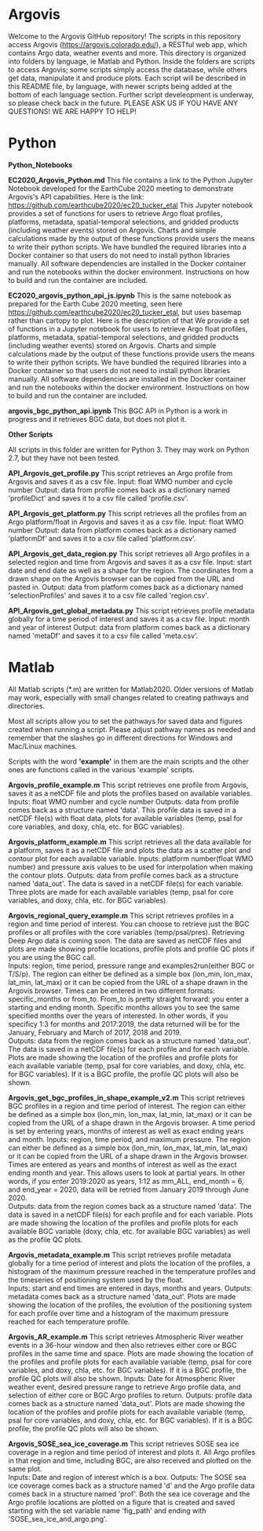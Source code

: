# Argovis

Welcome to the Argovis GitHub repository!  The scripts in this repository access Argovis (https://argovis.colorado.edu/), a RESTful web app, which contains Argo data, weather events and more. This directory is organized into folders by language, ie Matlab and Python.  Inside the folders are scripts to access Argovis; some scripts simply access the database, while others get data, manipulate it and produce plots.  Each script will be described in this README file, by language, with newer scripts being added at the bottom of each language section.  Further script develeopment is underway, so please check back in the future. PLEASE ASK US IF YOU HAVE ANY QUESTIONS! WE ARE HAPPY TO HELP!

# Python
**Python_Notebooks**

**EC2020_Argovis_Python.md**
This file contains a link to the Python Jupyter Notebook developed for the EarthCube 2020 meeting to demonstrate Argovis's API capabilities. Here is the link: https://github.com/earthcube2020/ec20_tucker_etal
This Jupyter notebook provides a set of functions for users to retrieve Argo float profiles, platforms, metadata, spatial-temporal selections, and gridded products (including weather events) stored on Argovis. Charts and simple calculations made by the output of these functions provide users the means to write their python scripts. We have bundled the required libraries into a Docker container so that users do not need to install python libraries manually. All software dependencies are installed in the Docker container and run the notebooks within the docker environment. Instructions on how to build and run the container are included.

**EC2020_argovis_python_api_js.ipynb**
This is the same notebook as prepared for the Earth Cube 2020 meeting, seen here https://github.com/earthcube2020/ec20_tucker_etal, but uses basemap rather than cartopy to plot. Here is the description of that 
We provide a set of functions in a Jupyter notebook for users to retrieve Argo float profiles, platforms, metadata, spatial-temporal selections, and gridded products (including weather events) stored on Argovis. Charts and simple calculations made by the output of these functions provide users the means to write their python scripts. We have bundled the required libraries into a Docker container so that users do not need to install python libraries manually. All software dependencies are installed in the Docker container and run the notebooks within the docker environment. Instructions on how to build and run the container are included.

**argovis_bgc_python_api.ipynb**
This BGC API in Python is a work in progress and it retrieves BGC data, but does not plot it.

**Other Scripts**

All scripts in this folder are written for Python 3.  They may work on Python 2.7, but they have not been tested.

**API_Argovis_get_profile.py**
This script retrieves an Argo profile from Argovis and saves it as a csv file.
Input:  float WMO number and cycle number
Output:  data from profile comes back as a dictionary named 'profileDict' and saves it to a csv file called 'profile.csv'.

**API_Argovis_get_platform.py**
This script retrieves all the profiles from an Argo platform/float in Argovis and saves it as a csv file.
Input:  float WMO number
Output:  data from platform comes back as a dictionary named 'platformDf' and saves it to a csv file called 'platform.csv'.

**API_Argovis_get_data_region.py**
This script retrieves all Argo profiles in a selected region and time from Argovis and saves it as a csv file.
Input:  start date and end date as well as a shape for the region.  The coordinates from a drawn shape on the Argovis browser can be copied from the URL and pasted in.
Output:  data from platform comes back as a dictionary named 'selectionProfiles' and saves it to a csv file called 'region.csv'.

**API_Argovis_get_global_metadata.py**
This script retrieves profile metadata globally for a time period of interest and saves it as a csv file.
Input:  month and year of interest
Output:  data from platform comes back as a dictionary named 'metaDf' and saves it to a csv file called 'meta.csv'.


# Matlab
All Matlab scripts (*.m) are written for Matlab2020.  Older versions of Matlab may work, especially with small changes related to creating pathways and directories. 

Most all scripts allow you to set the pathways for saved data and figures created when running a script.  Please adjust pathway names as needed and remember that the slashes go in different directions for Windows and Mac/Linux machines.   

Scripts with the word **'example'** in them are the main scripts and the other ones are functions called in the various 'example' scripts.

**Argovis_profile_example.m**
This script retrieves one profile from Argovis, saves it as a netCDF file and plots the profiles based on available variables.
Inputs:  float WMO number and cycle number
Outputs:  data from profile comes back as a structure named 'data'.  This profile data is saved in a netCDF file(s) with float data, plots for available variables (temp, psal for core variables, and doxy, chla, etc. for BGC variables).  

**Argovis_platform_example.m**
This script retrieves all the data available for a platform, saves it as a netCDF file and plots the data as a scatter plot and contour plot for each available variable.
Inputs:  platform number(float WMO number) and pressure axis values to be used for interpolation when making the contour plots.
Outputs: data from profile comes back as a structure named 'data_out'.  The data is saved in a netCDF file(s) for each variable. Three plots are made for each available variables (temp, psal for core variables, and doxy, chla, etc. for BGC variables).  

**Argovis_regional_query_example.m**
This script retrieves profiles in a region and time period of interest.  You can choose to retrieve just the BGC profiles or all profiles with the core variables (temp/psal/pres).  Retrieving Deep Argo data is coming soon.  The data are saved as netCDF files and plots are made showing profile locations, profile plots and profile QC plots if you are using the BGC call.  
Inputs:  region, time period, pressure range and examples2run(either BGC or T/S/p).  The region can either be defined as a simple box (lon_min, lon_max, lat_min, lat_max) or it can be copied from the URL of a shape drawn in the Argovis browser.  Times can be entered in two different formats:  specific_months or from_to.  From_to is pretty straight forward:  you enter a starting and ending month. Specific months allows you to see the same specified months over the years of interested.  In other words, if you specificy 1:3 for months and 2017:2019, the data returned will be for the January, February and March of 2017, 2018 and 2019.  
Outputs:  data from the region comes back as a structure named 'data_out'.  The data is saved in a netCDF file(s) for each profile and for each variable. Plots are made showing the location of the profiles and profile plots for each available variable (temp, psal for core variables, and doxy, chla, etc. for BGC variables).  If it is a BGC profile, the profile QC plots will also be shown.

**Argovis_get_bgc_profiles_in_shape_example_v2.m**
This script retrieves BGC profiles in a region and time period of interest. The region can either be defined as a simple box (lon_min, lon_max, lat_min, lat_max) or it can be copied from the URL of a shape drawn in the Argovis browser.  A time period is set by entering years, months of interest as well as exact ending years and month.
Inputs:  region, time period, and maximum pressure.  The region can either be defined as a simple box (lon_min, lon_max, lat_min, lat_max) or it can be copied from the URL of a shape drawn in the Argovis browser.  Times are entered as years and months of interest as well as the exact ending month and year.  This allows users to look at partial years.  In other words, if you enter 2019:2020 as years, 1:12 as mm_ALL, end_month = 6, and end_year = 2020, data will be retried from January 2019 through June 2020.  
Outputs:  data from the region comes back as a structure named 'data'.  The data is saved in a netCDF file(s) for each profile and for each variable. Plots are made showing the location of the profiles and profile plots for each available BGC variable (doxy, chla, etc. for available BGC variables) as well as the profile QC plots. 

**Argovis_metadata_example.m**
This script retrieves profile metadata globally for a time period of interest and plots the location of the profiles, a histogram of the maximum pressure reached in the temperature profiles and the timeseries of positioning system used by the float.  
Inputs:  start and end times are entered in days, months and years.
Outputs:  metadata comes back as a structure named 'data_out'.  Plots are made showing the location of the profiles, the evolution of the positioning system for each profile over time and a histogram of the maximum pressure reached for each temperature profile.

**Argovis_AR_example.m**
This script retrieves Atmospheric River weather events in a 36-hour window and then also retrieves either core or BGC profiles in the same time and space. Plots are made showing the location of the profiles and profile plots for each available variable (temp, psal for core variables, and doxy, chla, etc. for BGC variables).  If it is a BGC profile, the profile QC plots will also be shown.
Inputs:  Date for Atmospheric River weather event, desired pressure range to retrieve Argo profile data, and selection of either core or BGC Argo profiles to return.
Outputs: profile data comes back as a structure named 'data_out'.  Plots are made showing the location of the profiles and profile plots for each available variable (temp, psal for core variables, and doxy, chla, etc. for BGC variables).  If it is a BGC profile, the profile QC plots will also be shown.

**Argovis_SOSE_sea_ice_coverage.m**
This script retrieves SOSE sea ice coverage in a region and time period of interest and plots it.  All Argo profiles in that region and time, including BGC, are also received and plotted on the same plot.  
Inputs:  Date and region of interest which is a box.
Outputs:  The SOSE sea ice coverage comes back as a structure named 'd' and the Argo profile data comes back in a structure named 'prof'.  Both the sea ice coverage and the Argo profile locations are plotted on a figure that is created and saved starting with the set variable name 'fig_path' and ending with 'SOSE_sea_ice_and_argo.png'.







